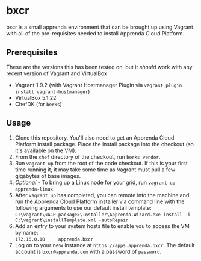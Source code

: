 # bxcr

bxcr is a small apprenda environment that can be brought up using Vagrant with all of the pre-requisites needed to install Apprenda Cloud Platform.

## Prerequisites

These are the versions this has been tested on, but it _should_ work with any recent version of Vagrant and VirtualBox
* Vagrant 1.9.2 (with Vagrant Hostmanager Plugin via `vagrant plugin install vagrant-hostmanager`)
* VirtualBox 5.1.22
* ChefDK (for `berks`)

## Usage
1. Clone this repository. You'll also need to get an Apprenda Cloud Platform install package. Place the install package into the checkout (so it's available on the VM).
2. From the `chef` directory of the checkout, run `berks vendor`.
3. Run `vagrant up` from the root of the code checkout. If this is your first time running it, it may take some time as Vagrant must pull a few gigabytes of base images.
4. *Optional* - To bring up a Linux node for your grid, run `vagrant up apprenda-linux`.
5. After `vagrant up` has completed, you can remote into the machine and run the Apprenda Cloud Platform installer via command line with the following arguments to use our default install template:  
```C:\vagrant\<ACP package>\Installer\Apprenda.Wizard.exe install -i C:\vagrant\installTemplate.xml -autoRepair```
6. Add an entry to your system hosts file to enable you to access the VM by name:  
```172.16.0.10     apprenda.bxcr```
7. Log on to your new instance at `https://apps.apprenda.bxcr`. The default account is `bxcr@apprenda.com` with a password of `password`.